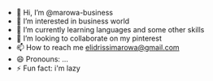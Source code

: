 - 👋 Hi, I’m @marowa-business
- 👀 I’m interested in business world
- 🌱 I’m currently learning languages and some other skills
- 💞️ I’m looking to collaborate on my pinterest
- 📫 How to reach me elidrissimarowa@gmail.com
- 😄 Pronouns: ...
- ⚡ Fun fact: i'm lazy

<!---
marowa-business/marowa-business is a ✨ special ✨ repository because its `README.md` (this file) appears on your GitHub profile.
You can click the Preview link to take a look at your changes.
--->
